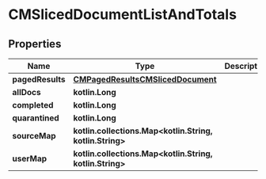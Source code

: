 
# CMSlicedDocumentListAndTotals

## Properties
Name | Type | Description | Notes
------------ | ------------- | ------------- | -------------
**pagedResults** | [**CMPagedResultsCMSlicedDocument**](CMPagedResultsCMSlicedDocument.md) |  | 
**allDocs** | **kotlin.Long** |  | 
**completed** | **kotlin.Long** |  | 
**quarantined** | **kotlin.Long** |  | 
**sourceMap** | **kotlin.collections.Map&lt;kotlin.String, kotlin.String&gt;** |  | 
**userMap** | **kotlin.collections.Map&lt;kotlin.String, kotlin.String&gt;** |  | 



